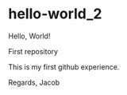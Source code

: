 # hello-world_2
Hello, World!

First repository

This is my first github experience. 

Regards,
Jacob
